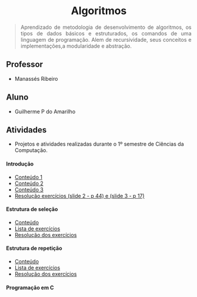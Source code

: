 # <h1 align="center"> Algoritmos </h1>

> <p align="justify">Aprendizado de metodologia de desenvolvimento de algoritmos, os tipos de dados básicos e estruturados, os comandos de uma linguagem de programação. Alem de recursividade, seus conceitos e implementações,a modularidade e abstração.</p>

## Professor 
- Manassés Ribeiro

## Aluno 
- Guilherme P do Amarilho

## Atividades
- Projetos e atividades realizadas durante o 1º semestre de Ciências da Computação.

#### Introdução
- [Conteúdo 1](https://github.com/GuilhermeAmarilho/algoritimo/blob/master/Aula%201%20-%20introdu%C3%A7%C3%A3o%20%C3%A0%20L%C3%B3gica%20de%20Programa%C3%A7%C3%A3o/Aula%201%20-%20Introdu%C3%A7%C3%A3o%20a%20l%C3%B3gica%20de%20programa%C3%A7%C3%A3o.pdf)
- [Conteúdo 2](https://github.com/GuilhermeAmarilho/algoritimo/blob/master/Aula%201%20-%20introdu%C3%A7%C3%A3o%20%C3%A0%20L%C3%B3gica%20de%20Programa%C3%A7%C3%A3o/Aula%202%20-%20Tipos%20Primitivos%20de%20Dados%2C%20Vari%C3%A1veis%20e%20Operadores.pdf)
- [Conteúdo 3](https://github.com/GuilhermeAmarilho/algoritimo/blob/master/Aula%201%20-%20introdu%C3%A7%C3%A3o%20%C3%A0%20L%C3%B3gica%20de%20Programa%C3%A7%C3%A3o/Aula%203%20-%20Comandos%20b%C3%A1sicos%20e%20estrutura%20do%20algoritmo.pdf)
- [Resolução exercícios (slide 2 - p 44) e (slide 3 - p 17)](https://github.com/GuilhermeAmarilho/algoritimo/blob/master/Aula%201%20-%20introdu%C3%A7%C3%A3o%20%C3%A0%20L%C3%B3gica%20de%20Programa%C3%A7%C3%A3o/resolu%C3%A7%C3%A3o.pdf)

#### Estrutura de seleção
- [Conteúdo](https://github.com/GuilhermeAmarilho/algoritimo/blob/master/Aula%202%20-%20Estruturas%20de%20sele%C3%A7%C3%A3o/Aula%204%20-%20Estrutura%20de%20Sele%C3%A7%C3%A3o.pdf)
- [Lista de exercícios](https://github.com/GuilhermeAmarilho/algoritimo/blob/master/Aula%202%20-%20Estruturas%20de%20sele%C3%A7%C3%A3o/Lista%2001%20-%20Operadores%20e%20estruturas%20de%20sele%C3%A7%C3%A3o.pdf)
- [Resolução dos exercícios](https://github.com/GuilhermeAmarilho/algoritimo/blob/master/Aula%202%20-%20Estruturas%20de%20sele%C3%A7%C3%A3o/Atividade_AER_Guilherme_Amarilho.pdf)

#### Estrutura de repetição
- [Conteúdo](https://github.com/GuilhermeAmarilho/algoritimo/blob/master/Aula%203%20-%20Estrutura%20de%20repeti%C3%A7%C3%A3o/Aula%205%20-%20Estruturas%20de%20Repeti%C3%A7%C3%A3o.pdf)
- [Lista de exercícios](https://github.com/GuilhermeAmarilho/algoritimo/blob/master/Aula%203%20-%20Estrutura%20de%20repeti%C3%A7%C3%A3o/Lista%2002%20-%20Estruturas%20de%20repeti%C3%A7%C3%A3o.pdf)
- [Resolução dos exercícios](https://github.com/GuilhermeAmarilho/algoritimo/blob/master/Aula%203%20-%20Estrutura%20de%20repeti%C3%A7%C3%A3o/Exerccios_avaliados_07-05.pdf)

#### Programação em C
